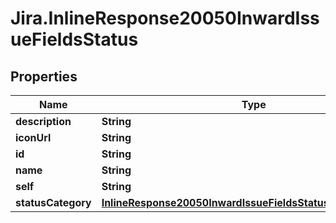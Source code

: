 # Jira.InlineResponse20050InwardIssueFieldsStatus

## Properties

Name | Type | Description | Notes
------------ | ------------- | ------------- | -------------
**description** | **String** |  | 
**iconUrl** | **String** |  | 
**id** | **String** |  | 
**name** | **String** |  | 
**self** | **String** |  | 
**statusCategory** | [**InlineResponse20050InwardIssueFieldsStatusStatusCategory**](InlineResponse20050InwardIssueFieldsStatusStatusCategory.md) |  | 


